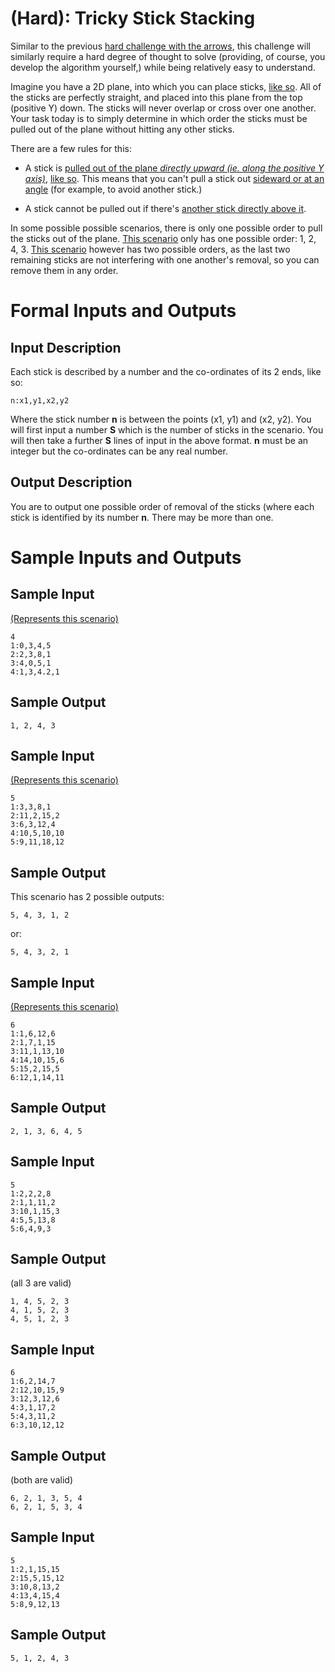 [](#HardIcon) **(Hard)**: Tricky Stick Stacking
===============================================

Similar to the previous [hard challenge with the
arrows](/r/dailyprogrammer/comments/2m82yz/), this challenge will
similarly require a hard degree of thought to solve (providing, of
course, you develop the algorithm yourself,) while being relatively easy
to understand.

Imagine you have a 2D plane, into which you can place sticks, [like
so](http://i.imgur.com/mkt7n2D.png). All of the sticks are perfectly
straight, and placed into this plane from the top (positive Y) down. The
sticks will never overlap or cross over one another. Your task today is
to simply determine in which order the sticks must be pulled out of the
plane without hitting any other sticks.

There are a few rules for this:

-   A stick is [pulled out of the plane *directly upward (ie. along the
    positive Y axis)*](http://i.imgur.com/8eFNtwh.png), [like
    so](http://i.imgur.com/MpquP7S.png). This means that you can't pull
    a stick out [sideward or at an
    angle](http://i.imgur.com/zGQL5xV.png) (for example, to avoid
    another stick.)

-   A stick cannot be pulled out if there's [another stick directly
    above it](http://i.imgur.com/RWtPm05.png).

In some possible possible scenarios, there is only one possible order to
pull the sticks out of the plane. [This
scenario](http://i.imgur.com/16WBjSf.png) only has one possible order:
1, 2, 4, 3. [This scenario](http://i.imgur.com/gSkKVIg.png) however has
two possible orders, as the last two remaining sticks are not
interfering with one another's removal, so you can remove them in any
order.

Formal Inputs and Outputs
=========================

Input Description
-----------------

Each stick is described by a number and the co-ordinates of its 2 ends,
like so:

    n:x1,y1,x2,y2

Where the stick number **n** is between the points (x1, y1) and (x2,
y2). You will first input a number **S** which is the number of sticks
in the scenario. You will then take a further **S** lines of input in
the above format. **n** must be an integer but the co-ordinates can be
any real number.

Output Description
------------------

You are to output one possible order of removal of the sticks (where
each stick is identified by its number **n**. There may be more than
one.

Sample Inputs and Outputs
=========================

Sample Input
------------

[(Represents this scenario)](http://i.imgur.com/nDpDJag.png)

    4
    1:0,3,4,5
    2:2,3,8,1
    3:4,0,5,1
    4:1,3,4.2,1

Sample Output
-------------

    1, 2, 4, 3

Sample Input
------------

[(Represents this scenario)](http://i.imgur.com/gSkKVIg.png)

    5
    1:3,3,8,1
    2:11,2,15,2
    3:6,3,12,4
    4:10,5,10,10
    5:9,11,18,12

Sample Output
-------------

This scenario has 2 possible outputs:

    5, 4, 3, 1, 2

or:

    5, 4, 3, 2, 1

Sample Input
------------

[(Represents this scenario)](http://i.imgur.com/l8X9Tgg.png)

    6
    1:1,6,12,6
    2:1,7,1,15
    3:11,1,13,10
    4:14,10,15,6
    5:15,2,15,5
    6:12,1,14,11

Sample Output
-------------

    2, 1, 3, 6, 4, 5

Sample Input
------------

    5
    1:2,2,2,8
    2:1,1,11,2
    3:10,1,15,3
    4:5,5,13,8
    5:6,4,9,3

Sample Output
-------------

(all 3 are valid)

    1, 4, 5, 2, 3
    4, 1, 5, 2, 3
    4, 5, 1, 2, 3

Sample Input
------------

    6
    1:6,2,14,7
    2:12,10,15,9
    3:12,3,12,6
    4:3,1,17,2
    5:4,3,11,2
    6:3,10,12,12

Sample Output
-------------

(both are valid)

    6, 2, 1, 3, 5, 4
    6, 2, 1, 5, 3, 4

Sample Input
------------

    5
    1:2,1,15,15
    2:15,5,15,12
    3:10,8,13,2
    4:13,4,15,4
    5:8,9,12,13

Sample Output
-------------

    5, 1, 2, 4, 3
